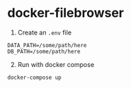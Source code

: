 # docker-filebrowser

1. Create an `.env` file
```
DATA_PATH=/some/path/here
DB_PATH=/some/path/here
```

2. Run with docker compose
```
docker-compose up
```
